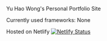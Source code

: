 Yu Hao Wong's Personal Portfolio Site

Currently used frameworks:
None

Hosted on Netlify
[![Netlify Status](https://api.netlify.com/api/v1/badges/623b68d1-d318-4a9a-b32d-abdaede9e53f/deploy-status)](https://app.netlify.com/sites/hao-site/deploys)
